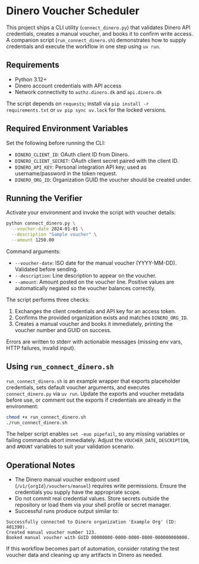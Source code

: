 # Dinero Voucher Scheduler

This project ships a CLI utility (`connect_dinero.py`) that validates Dinero API credentials, creates a manual voucher, and books it to confirm write access. A companion script (`run_connect_dinero.sh`) demonstrates how to supply credentials and execute the workflow in one step using `uv run`.

## Requirements

- Python 3.12+
- Dinero account credentials with API access
- Network connectivity to `authz.dinero.dk` and `api.dinero.dk`

The script depends on `requests`; install via `pip install -r requirements.txt` or `uv pip sync uv.lock` for the locked versions.

## Required Environment Variables

Set the following before running the CLI:

- `DINERO_CLIENT_ID`: OAuth client ID from Dinero.
- `DINERO_CLIENT_SECRET`: OAuth client secret paired with the client ID.
- `DINERO_API_KEY`: Personal integration API key; used as username/password in the token request.
- `DINERO_ORG_ID`: Organization GUID the voucher should be created under.

## Running the Verifier

Activate your environment and invoke the script with voucher details:

```bash
python connect_dinero.py \
  --voucher-date 2024-01-01 \
  --description "Sample voucher" \
  --amount 1250.00
```

Command arguments:

- `--voucher-date`: ISO date for the manual voucher (YYYY-MM-DD). Validated before sending.
- `--description`: Line description to appear on the voucher.
- `--amount`: Amount posted on the voucher line. Positive values are automatically negated so the voucher balances correctly.

The script performs three checks:
1. Exchanges the client credentials and API key for an access token.
2. Confirms the provided organization exists and matches `DINERO_ORG_ID`.
3. Creates a manual voucher and books it immediately, printing the voucher number and GUID on success.

Errors are written to stderr with actionable messages (missing env vars, HTTP failures, invalid input).

## Using `run_connect_dinero.sh`

`run_connect_dinero.sh` is an example wrapper that exports placeholder credentials, sets default voucher arguments, and executes `connect_dinero.py` via `uv run`. Update the exports and voucher metadata before use, or comment out the exports if credentials are already in the environment:

```bash
chmod +x run_connect_dinero.sh
./run_connect_dinero.sh
```

The helper script enables `set -euo pipefail`, so any missing variables or failing commands abort immediately. Adjust the `VOUCHER_DATE`, `DESCRIPTION`, and `AMOUNT` variables to suit your validation scenario.

## Operational Notes

- The Dinero manual voucher endpoint used (`/v1/{orgId}/vouchers/manuel`) requires write permissions. Ensure the credentials you supply have the appropriate scope.
- Do not commit real credential values. Store secrets outside the repository or load them via your shell profile or secret manager.
- Successful runs produce output similar to:

```
Successfully connected to Dinero organization 'Example Org' (ID: 401390).
Created manual voucher number 123.
Booked manual voucher with GUID 00000000-0000-0000-0000-000000000000.
```

If this workflow becomes part of automation, consider rotating the test voucher data and cleaning up any artifacts in Dinero as needed.
